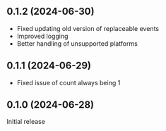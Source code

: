 0.1.2 (2024-06-30)
------------------
* Fixed updating old version of replaceable events
* Improved logging
* Better handling of unsupported platforms

0.1.1 (2024-06-29)
------------------
* Fixed issue of count always being 1

0.1.0 (2024-06-28)
------------------
Initial release
